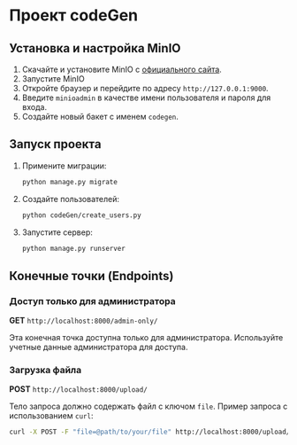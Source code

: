 
# Проект codeGen

## Установка и настройка MinIO

1. Скачайте и установите MinIO с [официального сайта](https://min.io/download).
2. Запустите MinIO
3. Откройте браузер и перейдите по адресу `http://127.0.0.1:9000`.
4. Введите `minioadmin` в качестве имени пользователя и пароля для входа.
5. Создайте новый бакет с именем `codegen`.

## Запуск проекта


1. Примените миграции:
   ```bash
   python manage.py migrate
   ```
2. Создайте пользователей:
   ```bash
   python codeGen/create_users.py
   ```
3. Запустите сервер:
   ```bash
   python manage.py runserver
   ```

## Конечные точки (Endpoints)

### Доступ только для администратора

**GET** `http://localhost:8000/admin-only/`

Эта конечная точка доступна только для администратора. Используйте учетные данные администратора для доступа.

### Загрузка файла

**POST** `http://localhost:8000/upload/`

Тело запроса должно содержать файл с ключом `file`. Пример запроса с использованием `curl`:

```bash
curl -X POST -F "file=@path/to/your/file" http://localhost:8000/upload/
```
